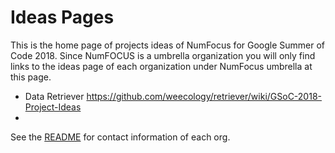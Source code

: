 # Ideas Pages

This is the home page of projects ideas of NumFocus for Google Summer of Code 2018.
Since NumFOCUS is a umbrella organization you will only find links to the ideas
page of each organization under NumFocus umbrella at this page.

- Data Retriever https://github.com/weecology/retriever/wiki/GSoC-2018-Project-Ideas
-


See the [README](https://github.com/numfocus/gsoc/blob/master/READMD.md) for contact information of each org.
